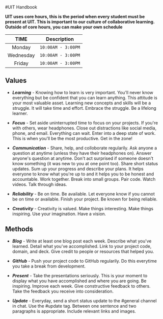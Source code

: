 #UIT Handbook

**UIT uses core hours, this is the period when every student must be present at UIT. This is important to our culture of collaborative learning. Outside of core hours, you can make your own schedule**

|TIME| Description|
|:---:|:---:|
|Monday |`10:00AM - 3:00PM`
|Wednesday|`10:00AM - 3:00PM`
|Friday |`10:00AM - 3:00PM`


## Values

- ***Learning*** - Knowing how to learn is very important. You'll never know everything but be confident that you can learn anything. This attitude is your most valuable asset. Learning new concepts and skills will be a struggle. It will take time and effort. Embrace the struggle. Be a lifelong learner.

- ***Focus*** - Set aside uninterrupted time to focus on your projects. If you're with others, wear headphones. Close out distractions like social media, phone, and email. Everything can wait. Enter into a deep state of work. This is when you'll be the most productive. Get in the zone!

- ***Communication*** - Share, help, and colloborate regularily. Ask anyone a question at anytime (unless they have their headphones on). Answer anyone's question at anytime. Don't act surprised if someone doesn't know something (it was new to you at one point too). Share short status updates. Sum up your progress and describe your plans. It helps everyone to know what you're up to and it helps you to be honest and accountable. Work together. Break into small groups. Pair code. Watch videos. Talk through ideas.

- ***Reliability*** - Be on time. Be available. Let everyone know if you cannot be on time or available. Finish your project. Be known for being reliable.



- ***Creativity*** - Creativity is valued. Make things interesting. Make things inspiring. Use your imagination. Have a vision.

## Methods

- ***Blog*** - Write at least one blog post each week. Describe what you've learned. Detail what you've accomplished. Link to your project code, domain, and deck. Give credit to people or resources that helped you.

- ***GitHub*** - Push your project code to GitHub regularily. Do this everytime you take a break from development.

- ***Present*** - Take the presentations seriously. This is your moment to display what you have accomplished and where you are going. Be inspiring. Improve each week. Give constructive feedback to others. Take the feedback you receive into consideration.

- ***Update*** - Everyday, send a short status update to the #general channel in chat. Use the #update tag. Between one sentence and two paragraphs is appropriate. Include relevant links and images.
